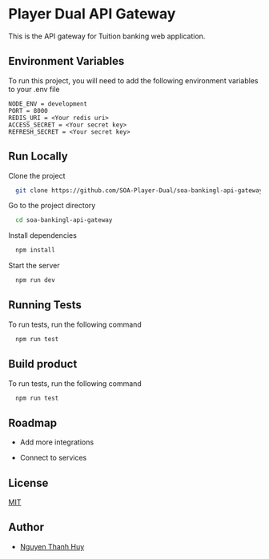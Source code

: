 
# Player Dual API Gateway

This is the API gateway for Tuition banking web application.

## Environment Variables

To run this project, you will need to add the following environment variables to your .env file

```
NODE_ENV = development
PORT = 8000
REDIS_URI = <Your redis uri>
ACCESS_SECRET = <Your secret key>
REFRESH_SECRET = <Your secret key>
```
## Run Locally

Clone the project

```bash
  git clone https://github.com/SOA-Player-Dual/soa-bankingl-api-gateway
```

Go to the project directory

```bash
  cd soa-bankingl-api-gateway
```

Install dependencies

```bash
  npm install
```

Start the server

```bash
  npm run dev
```


## Running Tests

To run tests, run the following command

```bash
  npm run test
```


## Build product

To run tests, run the following command

```bash
  npm run test
```


## Roadmap

- Add more integrations

- Connect to services


## License

[MIT](https://choosealicense.com/licenses/mit/)


## Author

- [Nguyen Thanh Huy](https://www.github.com/cloneee)

